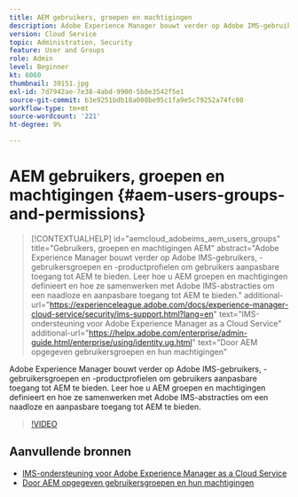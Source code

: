 ```yaml
---
title: AEM gebruikers, groepen en machtigingen
description: Adobe Experience Manager bouwt verder op Adobe IMS-gebruikers, -gebruikersgroepen en -productprofielen om gebruikers aanpasbare toegang tot AEM te bieden. Leer hoe u AEM groepen en machtigingen definieert en hoe ze samenwerken met Adobe IMS-abstracties om een naadloze en aanpasbare toegang tot AEM te bieden.
version: Cloud Service
topic: Administration, Security
feature: User and Groups
role: Admin
level: Beginner
kt: 6060
thumbnail: 39151.jpg
exl-id: 7d7942ae-7e38-4abd-9900-5b8e3542f5e1
source-git-commit: b3e9251bdb18a008be95c1fa9e5c79252a74fc98
workflow-type: tm+mt
source-wordcount: '221'
ht-degree: 9%

---
```


# AEM gebruikers, groepen en machtigingen {#aem-users-groups-and-permissions}

>[!CONTEXTUALHELP]
>id="aemcloud_adobeims_aem_users_groups"
>title="Gebruikers, groepen en machtigingen AEM"
>abstract="Adobe Experience Manager bouwt verder op Adobe IMS-gebruikers, -gebruikersgroepen en -productprofielen om gebruikers aanpasbare toegang tot AEM te bieden. Leer hoe u AEM groepen en machtigingen definieert en hoe ze samenwerken met Adobe IMS-abstracties om een naadloze en aanpasbare toegang tot AEM te bieden."
>additional-url="https://experienceleague.adobe.com/docs/experience-manager-cloud-service/security/ims-support.html?lang=en" text="IMS-ondersteuning voor Adobe Experience Manager as a Cloud Service"
>additional-url="https://helpx.adobe.com/enterprise/admin-guide.html/enterprise/using/identity.ug.html" text="Door AEM opgegeven gebruikersgroepen en hun machtigingen"

Adobe Experience Manager bouwt verder op Adobe IMS-gebruikers, -gebruikersgroepen en -productprofielen om gebruikers aanpasbare toegang tot AEM te bieden. Leer hoe u AEM groepen en machtigingen definieert en hoe ze samenwerken met Adobe IMS-abstracties om een naadloze en aanpasbare toegang tot AEM te bieden.

>[!VIDEO](https://video.tv.adobe.com/v/39151?quality=12&learn=on)

## Aanvullende bronnen

+ [IMS-ondersteuning voor Adobe Experience Manager as a Cloud Service](https://experienceleague.adobe.com/docs/experience-manager-cloud-service/security/ims-support.html)
+ [Door AEM opgegeven gebruikersgroepen en hun machtigingen](https://experienceleague.adobe.com/docs/experience-manager-65/administering/security/security.html#built-in-users-and-groups)
